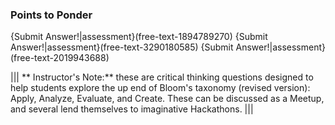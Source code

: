###  Points to Ponder
 
 {Submit Answer!|assessment}(free-text-1894789270)
 {Submit Answer!|assessment}(free-text-3290180585)
 {Submit Answer!|assessment}(free-text-2019943688)


||| ** Instructor's Note:**  these are critical thinking questions designed to help students explore the up end of Bloom's taxonomy (revised version): Apply, Analyze, Evaluate, and Create.  These can be discussed as a Meetup, and several lend themselves to imaginative Hackathons. |||

